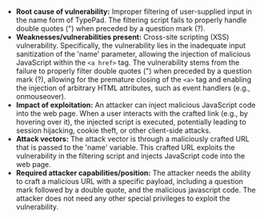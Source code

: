 - **Root cause of vulnerability:** Improper filtering of user-supplied input in the name form of TypePad. The filtering script fails to properly handle double quotes (") when preceded by a question mark (?).
- **Weaknesses/vulnerabilities present:** Cross-site scripting (XSS) vulnerability. Specifically, the vulnerability lies in the inadequate input sanitization of the 'name' parameter, allowing the injection of malicious JavaScript within the `<a href>` tag. The vulnerability stems from the failure to properly filter double quotes (") when preceded by a question mark (?), allowing for the premature closing of the `<a>` tag and enabling the injection of arbitrary HTML attributes, such as event handlers (e.g., onmouseover).
- **Impact of exploitation:** An attacker can inject malicious JavaScript code into the web page. When a user interacts with the crafted link (e.g., by hovering over it), the injected script is executed, potentially leading to session hijacking, cookie theft, or other client-side attacks.
- **Attack vectors:** The attack vector is through a maliciously crafted URL that is passed to the 'name' variable. This crafted URL exploits the vulnerability in the filtering script and injects JavaScript code into the web page.
- **Required attacker capabilities/position:** The attacker needs the ability to craft a malicious URL with a specific payload, including a question mark followed by a double quote, and the malicious javascript code. The attacker does not need any other special privileges to exploit the vulnerability.